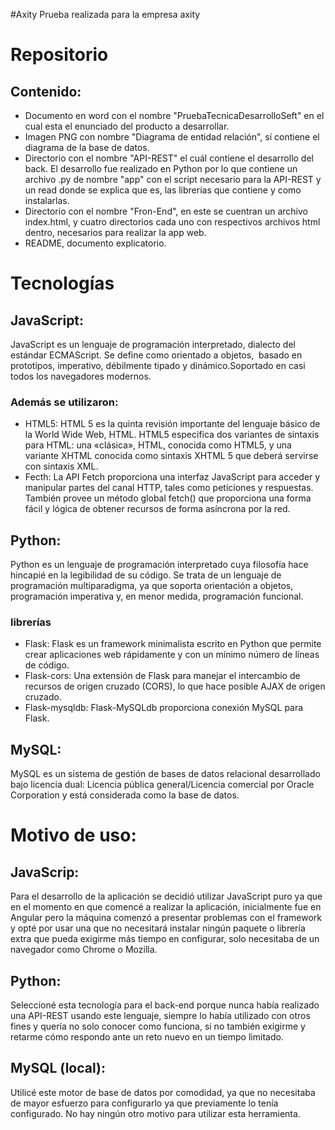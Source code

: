 #Axity
Prueba realizada para la empresa axity

# Repositorio

## Contenido:

- Documento en word con el nombre "PruebaTecnicaDesarrolloSeft" en el cual esta el enunciado del producto a desarrollar.
- Imagen PNG con nombre "Diagrama de entidad relación", sí contiene el diagrama de la base de datos.
- Directorio con el nombre "API-REST" el cuál contiene el desarrollo del back. El desarrollo fue realizado en Python por lo que contiene un archivo .py de nombre "app" con el script necesario para la API-REST y un read donde se explica que es, las librerías que contiene y como instalarlas.
- Directorio con el nombre "Fron-End", en este se cuentran un archivo index.html, y cuatro directorios cada uno con respectivos archivos html dentro, necesarios para realizar la app web.
- README, documento explicatorio.

# Tecnologías

## JavaScript:

JavaScript es un lenguaje de programación interpretado, dialecto del estándar ECMAScript. Se define como orientado a objetos, ​ basado en prototipos, imperativo, débilmente tipado y dinámico.Soportado en casi todos los navegadores modernos.

### Además se utilizaron:

- HTML5: HTML 5 es la quinta revisión importante del lenguaje básico de la World Wide Web, HTML. HTML5 especifica dos variantes de sintaxis para HTML: una «clásica», HTML, conocida como HTML5, y una variante XHTML conocida como sintaxis XHTML 5 que deberá servirse con sintaxis XML.​​
- Fecth: La API Fetch proporciona una interfaz JavaScript para acceder y manipular partes del canal HTTP, tales como peticiones y respuestas. También provee un método global fetch() que proporciona una forma fácil y lógica de obtener recursos de forma asíncrona por la red.

## Python:

Python es un lenguaje de programación interpretado cuya filosofía hace hincapié en la legibilidad de su código.​ Se trata de un lenguaje de programación multiparadigma, ya que soporta orientación a objetos, programación imperativa y, en menor medida, programación funcional.

### librerías

- Flask: Flask es un framework minimalista escrito en Python que permite crear aplicaciones web rápidamente y con un mínimo número de líneas de código.
- Flask-cors: Una extensión de Flask para manejar el intercambio de recursos de origen cruzado (CORS), lo que hace posible AJAX de origen cruzado.
- Flask-mysqldb: Flask-MySQLdb proporciona conexión MySQL para Flask.

## MySQL:

MySQL es un sistema de gestión de bases de datos relacional desarrollado bajo licencia dual: Licencia pública general/Licencia comercial por Oracle Corporation y está considerada como la base de datos.

# Motivo de uso:

## JavaScrip:

Para el desarrollo de la aplicación se decidió utilizar JavaScript puro ya que en el momento en que comencé a realizar la aplicación, inicialmente fue en Angular pero la máquina comenzó a presentar problemas con el framework y opté por usar una que no necesitará instalar ningún paquete o librería extra que pueda exigirme más tiempo en configurar, solo necesitaba de un navegador como Chrome o Mozilla.

## Python:

Seleccioné esta tecnología para el back-end porque nunca había realizado una API-REST usando este lenguaje, siempre lo había utilizado con otros fines y quería no solo conocer como funciona, si no también exigirme y retarme cómo respondo ante un reto nuevo en un tiempo limitado.

## MySQL (local):

Utilicé este motor de base de datos por comodidad, ya que no necesitaba de mayor esfuerzo para configurarlo ya que previamente lo tenía configurado. No hay ningún otro motivo para utilizar esta herramienta.
